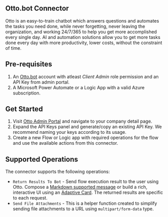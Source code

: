 ## Otto.bot Connector
Otto is an easy-to-train chatbot which answers questions and automates the tasks you need done, while never forgetting, never leaving the organization, and working 24/7/365 to help you get more accomplished every single day. AI and automation solutions allow you to get more tasks done every day with more productivity, lower costs, without the constraint of time.


## Pre-requisites

1. An [Otto.bot](https://otto.bot) account with atleast _Client Admin_ role permission and an API Key from admin portal.
2. A Microsoft Power Automate or a Logic App with a valid Azure subscription.

## Get Started
1. Visit [Otto Admin Portal](https://admin.otto.bot) and navigate to your company detail page.
2. Expand the API Keys panel and generate/copy an existing API Key. We recommend naming your keys according to its usage.
3. Create a new Flow or Logic app with required operations for the flow and use the available actions from this connector.


## Supported Operations
The connector supports the following operations:

* `Return Results To Bot` - Send flow execution result to the user using Otto. Compose a [Markdown supported message](https://markdown-it.github.io/) or build a rich, interactive UI using  an [Adaptive Card](https://adaptivecards.io/). The returned results are specific to each request.
* `Send File Attachments` - This is a helper function created to simplify sending file attachments to a URL using `multipart/form-data` type.
